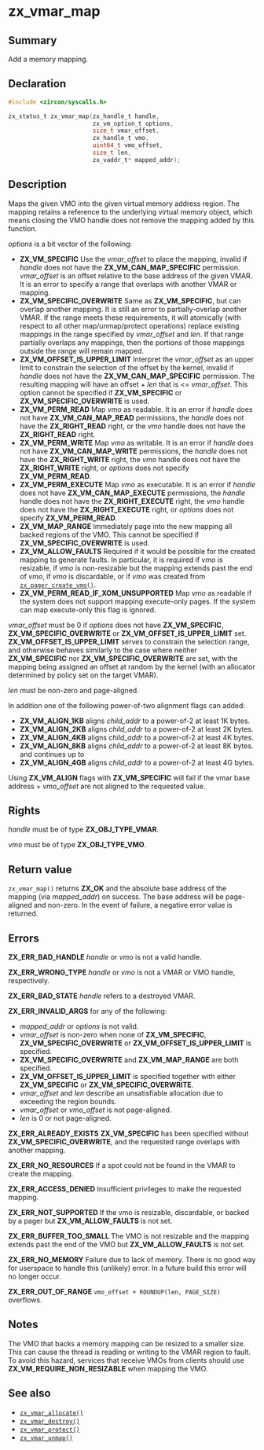<!-- Generated by zircon/scripts/update-docs-from-fidl, do not edit! -->
# zx_vmar_map

## Summary

Add a memory mapping.

## Declaration

```c
#include <zircon/syscalls.h>

zx_status_t zx_vmar_map(zx_handle_t handle,
                        zx_vm_option_t options,
                        size_t vmar_offset,
                        zx_handle_t vmo,
                        uint64_t vmo_offset,
                        size_t len,
                        zx_vaddr_t* mapped_addr);
```

## Description

Maps the given VMO into the given virtual memory address region.  The mapping
retains a reference to the underlying virtual memory object, which means
closing the VMO handle does not remove the mapping added by this function.

*options* is a bit vector of the following:

- **ZX_VM_SPECIFIC**  Use the *vmar_offset* to place the mapping, invalid if
  *handle* does not have the **ZX_VM_CAN_MAP_SPECIFIC** permission.
  *vmar_offset* is an offset relative to the base address of the given VMAR.
  It is an error to specify a range that overlaps with another VMAR or mapping.
- **ZX_VM_SPECIFIC_OVERWRITE**  Same as **ZX_VM_SPECIFIC**, but can
  overlap another mapping.  It is still an error to partially-overlap another VMAR.
  If the range meets these requirements, it will atomically (with respect to all
  other map/unmap/protect operations) replace existing mappings in the range
  specified by *vmar_offset* and *len*. If that range partially overlaps any
  mappings, then the portions of those mappings outside the range will remain mapped.
- **ZX_VM_OFFSET_IS_UPPER_LIMIT**  Interpret the *vmar_offset* as an upper limit
  to constrain the selection of the offset by the kernel, invalid if *handle*
  does not have the **ZX_VM_CAN_MAP_SPECIFIC** permission. The resulting mapping
  will have an offset + *len* that is <= *vmar_offset*. This option cannot be
  specified if **ZX_VM_SPECIFIC** or **ZX_VM_SPECIFIC_OVERWRITE** is used.
- **ZX_VM_PERM_READ**  Map *vmo* as readable.  It is an error if *handle*
  does not have **ZX_VM_CAN_MAP_READ** permissions, the *handle* does
  not have the **ZX_RIGHT_READ** right, or the *vmo* handle does not have the
  **ZX_RIGHT_READ** right.
- **ZX_VM_PERM_WRITE**  Map *vmo* as writable.  It is an error if *handle*
  does not have **ZX_VM_CAN_MAP_WRITE** permissions, the *handle* does
  not have the **ZX_RIGHT_WRITE** right, the *vmo* handle does not have the
  **ZX_RIGHT_WRITE** right, or *options* does not specify **ZX_VM_PERM_READ**.
- **ZX_VM_PERM_EXECUTE**  Map *vmo* as executable.  It is an error if *handle*
  does not have **ZX_VM_CAN_MAP_EXECUTE** permissions, the *handle* handle does
  not have the **ZX_RIGHT_EXECUTE** right, the *vmo* handle does not have the
  **ZX_RIGHT_EXECUTE** right, or *options* does not specify **ZX_VM_PERM_READ**.
- **ZX_VM_MAP_RANGE**  Immediately page into the new mapping all backed
  regions of the VMO.  This cannot be specified if
  **ZX_VM_SPECIFIC_OVERWRITE** is used.
- **ZX_VM_ALLOW_FAULTS** Required if it would be possible for the created
  mapping to generate faults. In particular, it is required if *vmo* is resizable,
  if *vmo* is non-resizable but the mapping extends past the end of *vmo*, if
  *vmo* is discardable, or if *vmo* was created from [`zx_pager_create_vmo()`].
- **ZX_VM_PERM_READ_IF_XOM_UNSUPPORTED** Map *vmo* as readable if the system does
  not support mapping execute-only pages. If the system can map execute-only
  this flag is ignored.

*vmar_offset* must be 0 if *options* does not have **ZX_VM_SPECIFIC**,
**ZX_VM_SPECIFIC_OVERWRITE** or **ZX_VM_OFFSET_IS_UPPER_LIMIT** set.
**ZX_VM_OFFSET_IS_UPPER_LIMIT** serves to constrain the selection range, and
otherwise behaves similarly to the case where neither **ZX_VM_SPECIFIC** nor
**ZX_VM_SPECIFIC_OVERWRITE** are set, with the mapping being assigned an offset
at random by the kernel (with an allocator determined by policy set on the
target VMAR).

*len* must be non-zero and page-aligned.

In addition one of the following power-of-two alignment flags can added:

- **ZX_VM_ALIGN_1KB** aligns *child_addr* to a power-of-2 at least 1K bytes.
- **ZX_VM_ALIGN_2KB** aligns *child_addr* to a power-of-2 at least 2K bytes.
- **ZX_VM_ALIGN_4KB** aligns *child_addr* to a power-of-2 at least 4K bytes.
- **ZX_VM_ALIGN_8KB** aligns *child_addr* to a power-of-2 at least 8K bytes.
and continues up to
- **ZX_VM_ALIGN_4GB** aligns *child_addr* to a power-of-2 at least 4G bytes.

Using **ZX_VM_ALIGN** flags with **ZX_VM_SPECIFIC** will fail if the vmar
base address + *vmo_offset* are not aligned to the requested value.

## Rights

*handle* must be of type **ZX_OBJ_TYPE_VMAR**.

*vmo* must be of type **ZX_OBJ_TYPE_VMO**.

## Return value

`zx_vmar_map()` returns **ZX_OK** and the absolute base address of the
mapping (via *mapped_addr*) on success.  The base address will be page-aligned
and non-zero.  In the event of failure, a negative error value is returned.

## Errors

**ZX_ERR_BAD_HANDLE**  *handle* or *vmo* is not a valid handle.

**ZX_ERR_WRONG_TYPE**  *handle* or *vmo* is not a VMAR or VMO handle, respectively.

**ZX_ERR_BAD_STATE**  *handle* refers to a destroyed VMAR.

**ZX_ERR_INVALID_ARGS** for any of the following:
 - *mapped_addr* or *options* is not valid.
 - *vmar_offset* is non-zero when none of **ZX_VM_SPECIFIC**, **ZX_VM_SPECIFIC_OVERWRITE** or
   **ZX_VM_OFFSET_IS_UPPER_LIMIT** is specified.
 - **ZX_VM_SPECIFIC_OVERWRITE** and **ZX_VM_MAP_RANGE** are both specified.
 - **ZX_VM_OFFSET_IS_UPPER_LIMIT** is specified together with either **ZX_VM_SPECIFIC**
   or **ZX_VM_SPECIFIC_OVERWRITE**.
 - *vmar_offset* and *len* describe an unsatisfiable allocation due to exceeding the region bounds.
 - *vmar_offset* or *vmo_offset* is not page-aligned.
 - *len* is 0 or not page-aligned.

**ZX_ERR_ALREADY_EXISTS**  **ZX_VM_SPECIFIC** has been specified without
**ZX_VM_SPECIFIC_OVERWRITE**, and the requested range overlaps with another mapping.

**ZX_ERR_NO_RESOURCES** If a spot could not be found in the VMAR to create the mapping.

**ZX_ERR_ACCESS_DENIED**  Insufficient privileges to make the requested mapping.

**ZX_ERR_NOT_SUPPORTED** If the vmo is resizable, discardable, or backed by a pager but
**ZX_VM_ALLOW_FAULTS** is not set.

**ZX_ERR_BUFFER_TOO_SMALL** The VMO is not resizable and the mapping extends past the end
of the VMO but **ZX_VM_ALLOW_FAULTS** is not set.

**ZX_ERR_NO_MEMORY**  Failure due to lack of memory.
There is no good way for userspace to handle this (unlikely) error.
In a future build this error will no longer occur.

**ZX_ERR_OUT_OF_RANGE** `vmo_offset + ROUNDUP(len, PAGE_SIZE)` overflows.

## Notes

The VMO that backs a memory mapping can be resized to a smaller size. This can cause the
thread is reading or writing to the VMAR region to fault. To avoid this hazard, services
that receive VMOs from clients should use **ZX_VM_REQUIRE_NON_RESIZABLE** when mapping
the VMO.

## See also

 - [`zx_vmar_allocate()`]
 - [`zx_vmar_destroy()`]
 - [`zx_vmar_protect()`]
 - [`zx_vmar_unmap()`]

[`zx_pager_create_vmo()`]: pager_create_vmo.md
[`zx_vmar_allocate()`]: vmar_allocate.md
[`zx_vmar_destroy()`]: vmar_destroy.md
[`zx_vmar_protect()`]: vmar_protect.md
[`zx_vmar_unmap()`]: vmar_unmap.md

